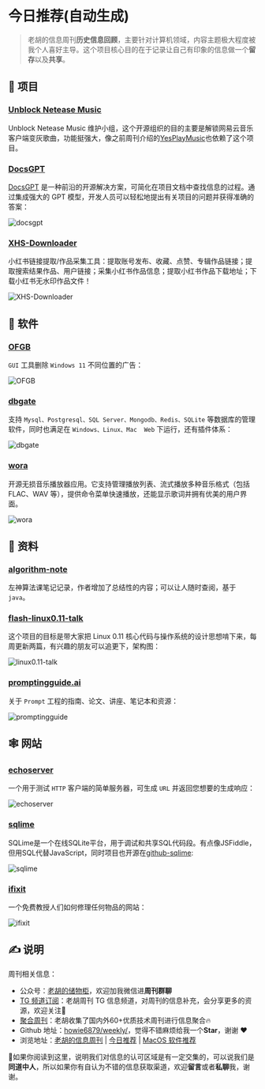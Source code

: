 # 今日推荐(自动生成)

> 老胡的信息周刊**历史信息回顾**，主要针对计算机领域，内容主题极大程度被我个人喜好主导。这个项目核心目的在于记录让自己有印象的信息做一个**留存**以及**共享**。


## 🎯 项目 

### [Unblock Netease Music](https://github.com/UnblockNeteaseMusic)

Unblock Netease Music 维护小组，这个开源组织的目的主要是解锁网易云音乐客户端变灰歌曲，功能挺强大，像之前周刊介绍的[YesPlayMusic](https://weekly.howie6879.com/2021/10-04~10-10.%E6%88%91%E7%9A%84%E5%91%A8%E5%88%8A%EF%BC%88%E7%AC%AC008%E6%9C%9F%EF%BC%89.html?h=yes#yesplaymusic)也依赖了这个项目。 

### [DocsGPT](https://github.com/arc53/DocsGPT)

[DocsGPT](https://github.com/arc53/DocsGPT) 是一种前沿的开源解决方案，可简化在项目文档中查找信息的过程。通过集成强大的 GPT 模型，开发人员可以轻松地提出有关项目的问题并获得准确的答案：

![docsgpt](https://images-1252557999.file.myqcloud.com/uPic/docsgpt.jpg) 

### [XHS-Downloader](https://github.com/JoeanAmier/XHS-Downloader)

小红书链接提取/作品采集工具：提取账号发布、收藏、点赞、专辑作品链接；提取搜索结果作品、用户链接；采集小红书作品信息；提取小红书作品下载地址；下载小红书无水印作品文件！

![XHS-Downloader](https://images-1252557999.file.myqcloud.com/uPic/mjKPJU.png) 

## 🤖 软件 

### [OFGB](https://github.com/xM4ddy/OFGB)

`GUI` 工具删除 `Windows 11` 不同位置的广告：

![OFGB](https://images-1252557999.file.myqcloud.com/uPic/OFGB.jpg) 

### [dbgate](https://github.com/dbgate/dbgate)

支持 `Mysql、Postgresql、SQL Server、Mongodb、Redis、SQLite` 等数据库的管理软件，同时也满足在 `Windows、Linux、Mac  Web` 下运行，还有插件体系：

![dbgate](https://images-1252557999.file.myqcloud.com/uPic/dbgate.jpg) 

### [wora](https://github.com/hiaaryan/wora/)

开源无损音乐播放器应用。它支持管理播放列表、流式播放多种音乐格式（包括 FLAC、WAV 等），提供命令菜单快速播放，还能显示歌词并拥有优美的用户界面。

![wora](https://images-1252557999.file.myqcloud.com/uPic/wora.jpg) 

## 👀 资料 

### [algorithm-note](https://github.com/Dairongpeng/algorithm-note)

左神算法课笔记记录，作者增加了总结性的内容；可以让人随时查阅，基于`java`。 

### [flash-linux0.11-talk](https://github.com/sunym1993/flash-linux0.11-talk)

这个项目的目标是带大家把 Linux 0.11 核心代码与操作系统的设计思想啃下来，每周更新两篇，有兴趣的朋友可以追更下，架构图：

![linux0.11-talk](https://images-1252557999.file.myqcloud.com/uPic/P4ekdG.jpg) 

### [promptingguide.ai](https://www.promptingguide.ai/zh)

关于 `Prompt` 工程的指南、论文、讲座、笔记本和资源：

![promptingguide](https://images-1252557999.file.myqcloud.com/uPic/promptingguide.jpg) 

## 🕸 网站 

### [echoserver](https://echoserver.dev/)

一个用于测试 `HTTP` 客户端的简单服务器，可生成 `URL` 并返回您想要的生成响应：

![echoserver](https://images-1252557999.file.myqcloud.com/uPic/echoserver.jpg) 

### [sqlime](http://sqlime.org/)

SQLime是一个在线SQLite平台，用于调试和共享SQL代码段。有点像JSFiddle，但用SQL代替JavaScript，同时项目也开源在[github-sqlime](https://github.com/nalgeon/sqlime):

![sqlime](https://images-1252557999.file.myqcloud.com/uPic/57MTfO.jpg) 

### [ifixit](https://zh.ifixit.com/)

一个免费教授人们如何修理任何物品的网站：

![ifixit](https://images-1252557999.file.myqcloud.com/uPic/ifixit.jpg) 

## ✍️ 说明

周刊相关信息：

- 公众号：[老胡的储物柜](https://images-1252557999.file.myqcloud.com/uPic/ETIbMe.jpg)，欢迎加我微信进**周刊群聊**
- [TG 频道订阅](https://t.me/howie_weekly)：老胡周刊 TG 信息频道，对周刊的信息补充，会分享更多的资源，欢迎关注👏
- [聚合周刊](https://www.fre321.com/weekly)：老胡收集了国内外60+优质技术周刊进行信息聚合🔥
- Github 地址：[howie6879/weekly/](https://github.com/howie6879/weekly/)，觉得不错麻烦给我一个**Star**，谢谢 ❤️
- 浏览地址：[老胡的信息周刊](https://weekly.howie6879.com) | [今日推荐](https://weekly.howie6879.com/recommend/index.html) | [MacOS 软件推荐](https://weekly.howie6879.com/soft/mac.html)

🙌如果你阅读到这里，说明我们对信息的认可区域是有一定交集的，可以说我们是**同道中人**，所以如果你有自认为不错的信息获取渠道，欢迎**留言**或者**私聊**我，谢谢。
